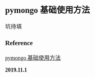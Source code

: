 <font size=4 face='楷体'>

## pymongo 基础使用方法

坑待填

### Reference

[pymongo 基础使用方法](https://www.cnblogs.com/lazyfish007/p/11615129.html)

**2019.11.1**
